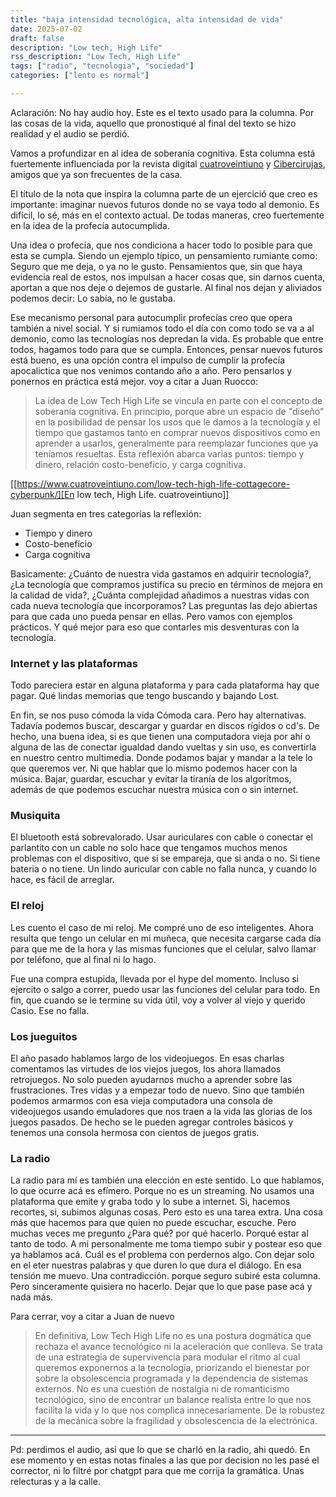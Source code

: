 ```yaml
---
title: "baja intensidad tecnológica, alta intensidad de vida"
date: 2025-07-02
draft: false
description: "Low tech, High Life"
rss_description: "Low Tech, High Life"
tags: ["radio", "tecnologia", "sociedad"]
categories: ["lento es normal"]

---
```


Aclaración: No hay audio hoy. Este es el texto usado para la columna. Por las cosas de la vida, aquello que pronostiqué al final del texto se hizo realidad y el audio se perdió.



Vamos a profundizar en al idea de soberanía cognitiva. Esta columna está fuertemente influenciada por la revista digital [cuatroveintiuno](https://cuatroveintiuno.com) y [Cibercirujas](https://linktr.ee/cybercirujas), amigos que ya son frecuentes de la casa.

<!--more-->

El título de la nota que inspira la columna parte de un ejercició que creo es importante: imaginar nuevos futuros donde no se vaya todo al demonio. Es difícil, lo sé, más en el contexto actual. De todas maneras, creo fuertemente en la idea de la profecía autocumplida. 

Una idea o profecía, que nos condiciona a hacer todo lo posible para que esta se cumpla. Siendo un ejemplo típico, un pensamiento rumiante como: Seguro que me deja, o ya no le gusto. Pensamientos que, sin que haya evidencia real de estos, nos impulsan a hacer cosas que, sin darnos cuenta, aportan a que nos deje o dejemos de gustarle. Al final nos dejan y aliviados podemos decir: Lo sabía, no le gustaba. 

Ese mecanismo personal para autocumplir profecías creo que opera también a nivel social. Y si rumiamos todo el día con como todo se va a al demonio, como las tecnologías nos depredan la vida. Es probable que entre todos, hagamos todo para que se cumpla.
Entonces, pensar nuevos futuros está bueno, es una opción contra el impulso de cumplir la profecía apocalictica que nos venimos contando año a año. Pero pensarlos y ponernos en práctica está mejor.
voy a citar a Juan Ruocco:

> La idea de Low Tech High Life se vincula en parte con el concepto de soberanía cognitiva. En principio, porque abre un espacio de "diseño" en la posibilidad de pensar los usos que le damos a la tecnología y el tiempo que gastamos tanto en comprar nuevos dispositivos como en aprender a usarlos, generalmente para reemplazar funciones que ya teníamos resueltas. Esta reflexión abarca varias puntos: tiempo y dinero, relación costo-beneficio, y carga cognitiva.

[[https://www.cuatroveintiuno.com/low-tech-high-life-cottagecore-cyberpunk/][En low tech, High Life. cuatroveintiuno]]

Juan segmenta en tres categorías la reflexión:

- Tiempo y dinero
- Costo-benefício
- Carga cognitiva

Basicamente: ¿Cuánto de nuestra vida gastamos en adquirir tecnología?, ¿La tecnología que compramos justifíca su precio en términos de mejora en la calidad de vida?, ¿Cuánta complejidad añadimos a nuestras vidas con cada nueva tecnología que incorporamos?
Las preguntas las dejo abiertas para que cada uno pueda pensar en ellas. Pero vamos con ejemplos prácticos. Y qué mejor para eso que contarles mis desventuras con la tecnología.

### Internet y las plataformas

Todo pareciera estar  en alguna plataforma y para cada plataforma hay que pagar. Qué lindas memorias que tengo buscando y bajando Lost. 

En fin, se nos puso cómoda la vida Cómoda cara. Pero hay alternativas. Tadavía podemos buscar, descargar y guardar en discos rígidos o cd's. De hecho, una buena idea, si es que tienen una computadora vieja por ahí o alguna de las de conectar igualdad dando vueltas y sin uso,  es convertirla en nuestro centro multimedia. Donde podamos bajar y mandar a la tele lo que queremos ver.
Ni que hablar que lo mismo podemos hacer con la música. Bajar, guardar, escuchar y evitar la tiranía de los algorítmos, además de que podemos escuchar nuestra música con o sin internet.

### Musiquita

El bluetooth está sobrevalorado. Usar auriculares con cable o conectar el parlantito con un cable no solo hace que tengamos muchos menos problemas con el dispositivo, que si se empareja, que si anda o no. Si tiene bateria o no tiene. Un lindo auricular con cable no falla nunca, y cuando lo hace, es fácil de arreglar.

### El reloj

Les cuento el caso de mi reloj. Me compré uno de eso inteligentes. Ahora resulta que tengo un celular en mi muñeca, que necesita cargarse cada día para que me de la hora y las mismas funciones que el celular, salvo llamar por teléfono, que al final ni lo hago. 

Fue una compra estupida, llevada por el hype del momento. Incluso si ejercito o salgo a correr, puedo usar las funciones del celular para todo. En fin, que cuando se le termine su vida útil, voy a volver al viejo y querido Casio. Ese no falla.

### Los jueguitos

El año pasado hablamos largo de los videojuegos. En esas charlas comentamos las virtudes de los viejos juegos, los ahora llamados retrojuegos. No solo pueden ayudarnos mucho a aprender sobre las frustraciones. Tres vidas y a empezar todo de nuevo. Sino que también podemos armarmos con esa vieja computadora una consola de videojuegos usando emuladores que nos traen a la vida las glorias de los juegos pasados. De hecho se le pueden agregar controles básicos y tenemos una consola hermosa con cientos de juegos gratis.

### La radio

La radio para mí es también una elección en este sentido. Lo que hablamos, lo que ocurre acá es efímero. Porque no es un streaming. No usamos una plataforma que emite y graba todo y lo sube a internet. Si, hacemos recortes, si, subimos algunas cosas. Pero esto es una tarea extra. Una cosa más que hacemos para que quien no puede escuchar, escuche. Pero muchas veces me pregunto ¿Para qué? por qué hacerlo. Porqué estar al tanto de todo. A mi personalmente me toma tiempo subir y postear eso que ya hablamos acá. Cuál es el problema con perdernos algo. Con dejar solo en el eter nuestras palabras y que duren lo que dura el diálogo. En esa tensión me muevo. Una contradicción. porque seguro subiré esta columna. Pero sinceramente quisiera no hacerlo. Dejar que lo que pase pase acá y nada más.

Para cerrar, voy a citar a Juan de nuevo

>En definitiva, Low Tech High Life no es una postura dogmática que rechaza el avance tecnológico ni la aceleración que conlleva. Se trata de una estrategia de supervivencia para modular el ritmo al cual queremos exponernos a la tecnología, priorizando el bienestar por sobre la obsolescencia programada y la dependencia de sistemas externos. No es una cuestión de nostalgia ni de romanticismo tecnológico, sino de encontrar un balance realista entre lo que nos facilita la vida y lo que nos complica innecesariamente. De la robustez de la mecánica sobre la fragilidad y obsolescencia de la electrónica.

---


Pd: perdimos el audio, asi que lo que se charló en la radio, ahi quedó. En ese momento y en estas notas finales a las que por decision no les pasé el corrector, ni lo filtré por chatgpt para que me corrija la gramática. Unas relecturas y a la calle. 

